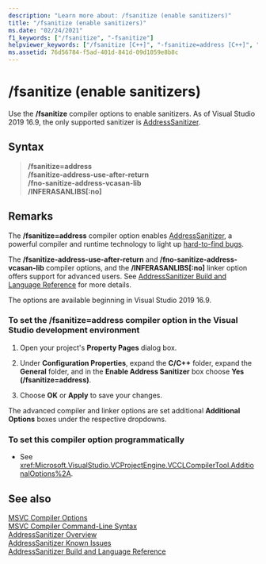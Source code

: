 ```yaml
---
description: "Learn more about: /fsanitize (enable sanitizers)"
title: "/fsanitize (enable sanitizers)"
ms.date: "02/24/2021"
f1_keywords: ["/fsanitize", "-fsanitize"]
helpviewer_keywords: ["/fsanitize [C++]", "-fsanitize=address [C++]", "address sanitizer [C++]"]
ms.assetid: 76d56784-f5ad-401d-841d-09d1059e8b8c
---
```

# /fsanitize (enable sanitizers)

Use the **/fsanitize** compiler options to enable sanitizers. As of Visual Studio 2019 16.9, the only supported sanitizer is [AddressSanitizer](../../sanitizers/asan.md).

## Syntax

> **/fsanitize=address**\
> **/fsanitize-address-use-after-return**\
> **/fno-sanitize-address-vcasan-lib**\
> **/INFERASANLIBS[:no]**

## Remarks

The **/fsanitize=address** compiler option enables [AddressSanitizer](../../sanitizers/asan.md), a powerful compiler and runtime technology to light up [hard-to-find bugs](../../sanitizers/asan.md#error-types). 

The **/fsanitize-address-use-after-return** and **/fno-sanitize-address-vcasan-lib** compiler options, and the **/INFERASANLIBS[:no]** linker option offers support for advanced users. See [AddressSanitizer Build and Language Reference](../../sanitizers/asan-building.md) for more details.

The options are available beginning in Visual Studio 2019 16.9.

### To set the **/fsanitize=address** compiler option in the Visual Studio development environment

1. Open your project's **Property Pages** dialog box.

2. Under **Configuration Properties**, expand the **C/C++** folder, expand the **General** folder, and in the **Enable Address Sanitizer** box choose **Yes (/fsanitize=address)**.

3. Choose **OK** or **Apply** to save your changes.

The advanced compiler and linker options are set additional **Additional Options** boxes under the respective dropdowns.

### To set this compiler option programmatically

- See <xref:Microsoft.VisualStudio.VCProjectEngine.VCCLCompilerTool.AdditionalOptions%2A>.

## See also

[MSVC Compiler Options](compiler-options.md)<br/>
[MSVC Compiler Command-Line Syntax](compiler-command-line-syntax.md)<br/>
[AddressSanitizer Overview](../../sanitizers/asan.md)<br/>
[AddressSanitizer Known Issues](../../sanitizers/asan-known-issues.md)<br/>
[AddressSanitizer Build and Language Reference](../../sanitizers/asan-building.md)